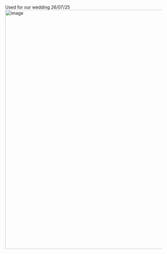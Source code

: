 Used for our wedding 26/07/25
<img width="1493" height="770" alt="image" src="https://github.com/user-attachments/assets/76c37a8d-362c-495c-9e35-a2bd150dcddd" />
